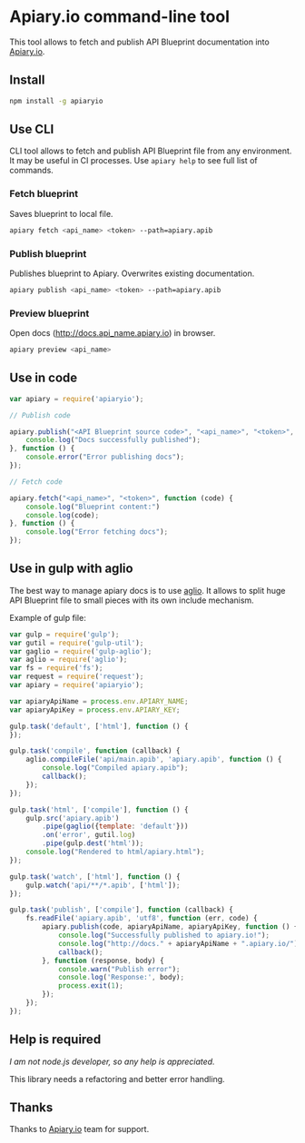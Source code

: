 # Apiary.io command-line tool

This tool allows to fetch and publish API Blueprint documentation into [Apiary.io](http://apiary.io).

## Install

```bash
npm install -g apiaryio
```

## Use CLI

CLI tool allows to fetch and publish API Blueprint file from any environment. It may be useful in CI processes.
Use `apiary help` to see full list of commands.

### Fetch blueprint

Saves blueprint to local file.

```bash
apiary fetch <api_name> <token> --path=apiary.apib
```

### Publish blueprint

Publishes blueprint to Apiary. Overwrites existing documentation.

```bash
apiary publish <api_name> <token> --path=apiary.apib
```

### Preview blueprint

Open docs (http://docs.api_name.apiary.io) in browser.

```bash
apiary preview <api_name>
```

## Use in code

```js
var apiary = require('apiaryio');

// Publish code

apiary.publish("<API Blueprint source code>", "<api_name>", "<token>", function () {
    console.log("Docs successfully published");
}, function () {
    console.error("Error publishing docs");
});

// Fetch code

apiary.fetch("<api_name>", "<token>", function (code) {
    console.log("Blueprint content:")
    console.log(code);
}, function () {
    console.log("Error fetching docs");
});

```

## Use in gulp with aglio

The best way to manage apiary docs is to use [aglio](https://github.com/danielgtaylor/aglio). It allows to split
huge API Blueprint file to small pieces with its own include mechanism.

Example of gulp file:

```js
var gulp = require('gulp');
var gutil = require('gulp-util');
var gaglio = require('gulp-aglio');
var aglio = require('aglio');
var fs = require('fs');
var request = require('request');
var apiary = require('apiaryio');

var apiaryApiName = process.env.APIARY_NAME;
var apiaryApiKey = process.env.APIARY_KEY;

gulp.task('default', ['html'], function () {
});

gulp.task('compile', function (callback) {
    aglio.compileFile('api/main.apib', 'apiary.apib', function () {
        console.log("Compiled apiary.apib");
        callback();
    });
});

gulp.task('html', ['compile'], function () {
    gulp.src('apiary.apib')
        .pipe(gaglio({template: 'default'}))
        .on('error', gutil.log)
        .pipe(gulp.dest('html'));
    console.log("Rendered to html/apiary.html");
});

gulp.task('watch', ['html'], function () {
    gulp.watch('api/**/*.apib', ['html']);
});

gulp.task('publish', ['compile'], function (callback) {
    fs.readFile('apiary.apib', 'utf8', function (err, code) {
        apiary.publish(code, apiaryApiName, apiaryApiKey, function () {
            console.log("Successfully published to apiary.io!");
            console.log("http://docs." + apiaryApiName + ".apiary.io/");
            callback();
        }, function (response, body) {
            console.warn("Publish error");
            console.log('Response:', body);
            process.exit(1);
        });
    });
});

```

## Help is required

*I am not node.js developer, so any help is appreciated.*

This library needs a refactoring and better error handling.

## Thanks

Thanks to [Apiary.io](http://apiary.io) team for support.
